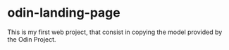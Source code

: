 # odin-landing-page

This is my first web project, that consist in copying the model provided by the Odin Project.